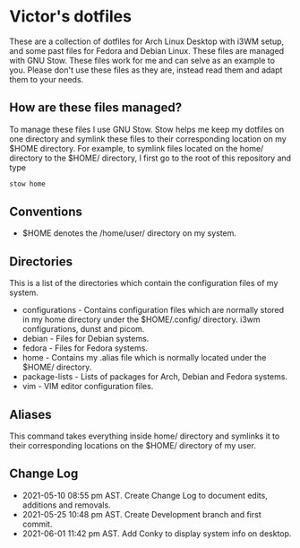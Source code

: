 # Victor's dotfiles
These are a collection of dotfiles for Arch Linux Desktop with i3WM setup, and some past files for Fedora and Debian Linux. These files are managed with GNU Stow. These files work for me and can selve as an example to you. Please don't use these files as they are, instead read them and adapt them to your needs.

## How are these files managed?
To manage these files I use GNU Stow. Stow helps me keep my dotfiles on one directory and symlink these files to their corresponding location on my $HOME directory.
For example, to symlink files located on the home/ directory to the $HOME/ directory, I first go to the root of this repository and type

```bash
stow home
```

## Conventions
* $HOME denotes the /home/user/ directory on my system.

## Directories
This is a list of the directories which contain the configuration files of my system.
* configurations - Contains configuration files which are normally stored in my home directory under the $HOME/.config/ directory. i3wm configurations, dunst and picom.
* debian - Files for Debian systems.
* fedora - Files for Fedora systems.
* home - Contains my .alias file which is normally located under the $HOME/ directory.
* package-lists - Lists of packages for Arch, Debian and Fedora systems.
* vim - VIM editor configuration files.

## Aliases

This command takes everything inside home/ directory and symlinks it to their corresponding locations on the $HOME/ directory of my user.

## Change Log

* 2021-05-10 08:55 pm AST. Create Change Log to document edits, additions and removals.
* 2021-05-25 10:48 pm AST. Create Development branch and first commit.
* 2021-06-01 11:42 pm AST. Add Conky to display system info on desktop.
